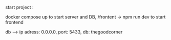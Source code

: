 start project :

docker compose up to start server and DB,
/frontent -> npm run dev to start frontend

db --> ip adress: 0.0.0.0, port: 5433, db: thegoodcorner